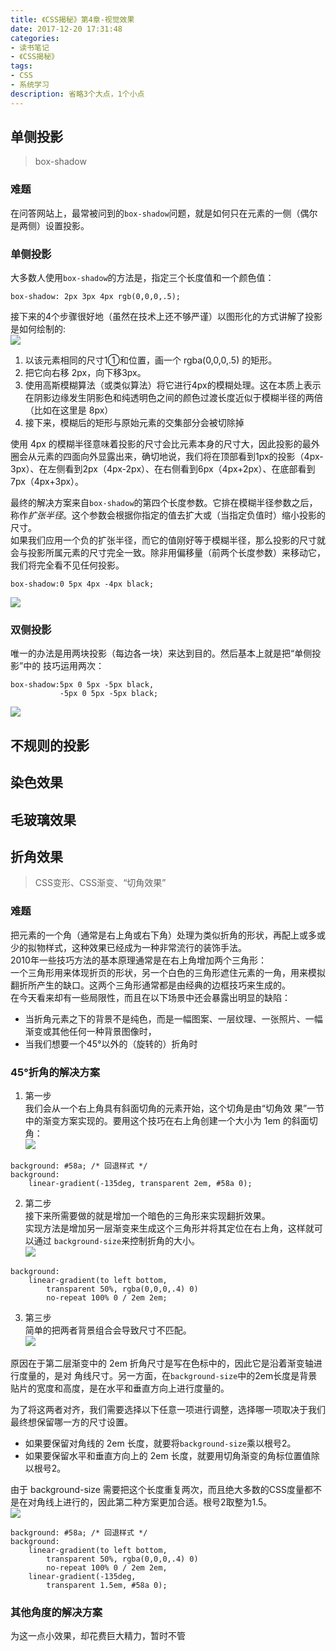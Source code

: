 ```yaml
---
title: 《CSS揭秘》第4章-视觉效果
date: 2017-12-20 17:31:48
categories:
- 读书笔记
- 《CSS揭秘》
tags:
- CSS
- 系统学习
description: 省略3个大点，1个小点
---
```

## 单侧投影
> box-shadow    
    
### 难题
在问答网站上，最常被问到的`box-shadow`问题，就是如何只在元素的一侧（偶尔是两侧）设置投影。

### 单侧投影
大多数人使用`box-shadow`的方法是，指定三个长度值和一个颜色值：
```
box-shadow: 2px 3px 4px rgb(0,0,0,.5);
```
接下来的4个步骤很好地（虽然在技术上还不够严谨）以图形化的方式讲解了投影是如何绘制的:    
![](http://img.aisss.top/17-12-20/72498446.jpg)     
1.  以该元素相同的尺寸1①和位置，画一个 rgba(0,0,0,.5) 的矩形。
2.  把它向右移 2px，向下移3px。
3.  使用高斯模糊算法（或类似算法）将它进行4px的模糊处理。这在本质上表示在阴影边缘发生阴影色和纯透明色之间的颜色过渡长度近似于模糊半径的两倍（比如在这里是 8px）
4.  接下来，模糊后的矩形与原始元素的交集部分会被切除掉      
        
使用 4px 的模糊半径意味着投影的尺寸会比元素本身的尺寸大，因此投影的最外圈会从元素的四面向外显露出来，确切地说，我们将在顶部看到1px的投影（4px-3px）、在左侧看到2px（4px-2px）、在右侧看到6px（4px+2px）、在底部看到7px（4px+3px）。      
    
最终的解决方案来自`box-shadow`的第四个长度参数。它排在模糊半径参数之后，称作*扩张半径*。这个参数会根据你指定的值去扩大或（当指定负值时）缩小投影的尺寸。   
如果我们应用一个负的扩张半径，而它的值刚好等于模糊半径，那么投影的尺寸就会与投影所属元素的尺寸完全一致。除非用偏移量（前两个长度参数）来移动它，我们将完全看不见任何投影。
```
box-shadow:0 5px 4px -4px black;
```
![](http://img.aisss.top/17-12-20/75832381.jpg)     
    
### 双侧投影
唯一的办法是用两块投影（每边各一块）来达到目的。然后基本上就是把“单侧投影”中的
技巧运用两次：
```
box-shadow:5px 0 5px -5px black,
           -5px 0 5px -5px black;
```
![](http://img.aisss.top/17-12-20/89779588.jpg)     
    
    
## 不规则的投影
    
    
## 染色效果

        

## 毛玻璃效果   
    
    
    
## 折角效果
> CSS变形、CSS渐变、“切角效果”

### 难题
把元素的一个角（通常是右上角或右下角）处理为类似折角的形状，再配上或多或少的拟物样式，这种效果已经成为一种非常流行的装饰手法。    
2010年一些技巧方法的基本原理通常是在右上角增加两个三角形：  
一个三角形用来体现折页的形状，另一个白色的三角形遮住元素的一角，用来模拟翻折所产生的缺口。这两个三角形通常都是由经典的边框技巧来生成的。      
在今天看来却有一些局限性，而且在以下场景中还会暴露出明显的缺陷：    
- 当折角元素之下的背景不是纯色，而是一幅图案、一层纹理、一张照片、一幅渐变或其他任何一种背景图像时，
- 当我们想要一个45°以外的（旋转的）折角时   
    
    
### 45°折角的解决方案
1. 第一步       
我们会从一个右上角具有斜面切角的元素开始，这个切角是由“切角效
果”一节中的渐变方案实现的。要用这个技巧在右上角创建一个大小为 1em
的斜面切角：    
![](http://img.aisss.top/17-12-20/97397507.jpg)     
```
background: #58a; /* 回退样式 */ 
background: 
    linear-gradient(-135deg, transparent 2em, #58a 0);
```
2. 第二步       
接下来所需要做的就是增加一个暗色的三角形来实现翻折效果。    
实现方法是增加另一层渐变来生成这个三角形并将其定位在右上角，这样就可以通过 `background-size`来控制折角的大小。     
![](http://img.aisss.top/17-12-20/55775189.jpg)     
```
background: 
    linear-gradient(to left bottom, 
        transparent 50%, rgba(0,0,0,.4) 0)
        no-repeat 100% 0 / 2em 2em;
```
3. 第三步       
简单的把两者背景组合会导致尺寸不匹配。      
![](http://img.aisss.top/17-12-20/75045396.jpg)     
    
原因在于第二层渐变中的 2em 折角尺寸是写在色标中的，因此它是沿着渐变轴进行度量的，是对
角线尺寸。另一方面，在`background-size`中的2em长度是背景贴片的宽度和高度，是在水平和垂直方向上进行度量的。    
    
为了将这两者对齐，我们需要选择以下任意一项进行调整，选择哪一项取决于我们最终想保留哪一方的尺寸设置。
- 如果要保留对角线的 2em 长度，就要将`background-size`乘以根号2。
- 如果要保留水平和垂直方向上的 2em 长度，就要用切角渐变的角标位置值除以根号2。      
        
由于 background-size 需要把这个长度重复两次，而且绝大多数的CSS度量都不是在对角线上进行的，因此第二种方案更加合适。根号2取整为1.5。    
![](http://img.aisss.top/17-12-20/45670812.jpg)
```
background: #58a; /* 回退样式 */ 
background: 
    linear-gradient(to left bottom, 
        transparent 50%, rgba(0,0,0,.4) 0) 
        no-repeat 100% 0 / 2em 2em, 
    linear-gradient(-135deg, 
        transparent 1.5em, #58a 0);
```
    
### 其他角度的解决方案
为这一点小效果，却花费巨大精力，暂时不管